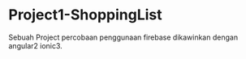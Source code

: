 # Project1-ShoppingList
Sebuah Project percobaan penggunaan firebase dikawinkan dengan angular2 ionic3.
